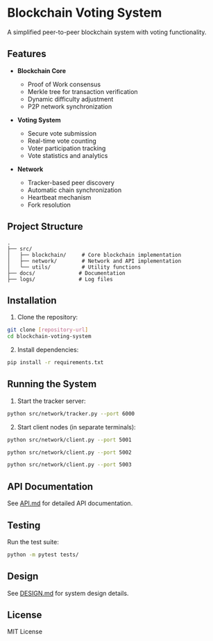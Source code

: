 # Blockchain Voting System

A simplified peer-to-peer blockchain system with voting functionality.

## Features

- **Blockchain Core**
  - Proof of Work consensus
  - Merkle tree for transaction verification
  - Dynamic difficulty adjustment
  - P2P network synchronization

- **Voting System**
  - Secure vote submission
  - Real-time vote counting
  - Voter participation tracking
  - Vote statistics and analytics

- **Network**
  - Tracker-based peer discovery
  - Automatic chain synchronization
  - Heartbeat mechanism
  - Fork resolution

## Project Structure

```
.
├── src/
│   ├── blockchain/     # Core blockchain implementation
│   ├── network/        # Network and API implementation
│   └── utils/          # Utility functions
├── docs/              # Documentation
├── logs/              # Log files
```

## Installation

1. Clone the repository:
```bash
git clone [repository-url]
cd blockchain-voting-system
```

2. Install dependencies:
```bash
pip install -r requirements.txt
```

## Running the System

1. Start the tracker server:
```bash
python src/network/tracker.py --port 6000
```

2. Start client nodes (in separate terminals):
```bash
python src/network/client.py --port 5001
```
```bash
python src/network/client.py --port 5002
```
```bash
python src/network/client.py --port 5003
```

## API Documentation

See [API.md](docs/API.md) for detailed API documentation.

## Testing

Run the test suite:
```bash
python -m pytest tests/
```

## Design

See [DESIGN.md](docs/DESIGN.md) for system design details.

## License

MIT License
